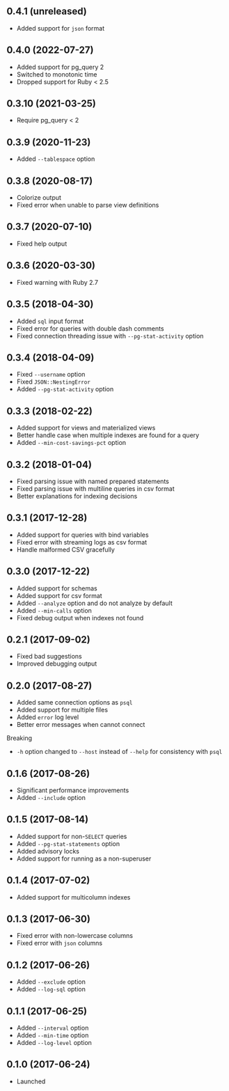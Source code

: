 ## 0.4.1 (unreleased)

- Added support for `json` format

## 0.4.0 (2022-07-27)

- Added support for pg_query 2
- Switched to monotonic time
- Dropped support for Ruby < 2.5

## 0.3.10 (2021-03-25)

- Require pg_query < 2

## 0.3.9 (2020-11-23)

- Added `--tablespace` option

## 0.3.8 (2020-08-17)

- Colorize output
- Fixed error when unable to parse view definitions

## 0.3.7 (2020-07-10)

- Fixed help output

## 0.3.6 (2020-03-30)

- Fixed warning with Ruby 2.7

## 0.3.5 (2018-04-30)

- Added `sql` input format
- Fixed error for queries with double dash comments
- Fixed connection threading issue with `--pg-stat-activity` option

## 0.3.4 (2018-04-09)

- Fixed `--username` option
- Fixed `JSON::NestingError`
- Added `--pg-stat-activity` option

## 0.3.3 (2018-02-22)

- Added support for views and materialized views
- Better handle case when multiple indexes are found for a query
- Added `--min-cost-savings-pct` option

## 0.3.2 (2018-01-04)

- Fixed parsing issue with named prepared statements
- Fixed parsing issue with multiline queries in csv format
- Better explanations for indexing decisions

## 0.3.1 (2017-12-28)

- Added support for queries with bind variables
- Fixed error with streaming logs as csv format
- Handle malformed CSV gracefully

## 0.3.0 (2017-12-22)

- Added support for schemas
- Added support for csv format
- Added `--analyze` option and do not analyze by default
- Added `--min-calls` option
- Fixed debug output when indexes not found

## 0.2.1 (2017-09-02)

- Fixed bad suggestions
- Improved debugging output

## 0.2.0 (2017-08-27)

- Added same connection options as `psql`
- Added support for multiple files
- Added `error` log level
- Better error messages when cannot connect

Breaking

- `-h` option changed to `--host` instead of `--help` for consistency with `psql`

## 0.1.6 (2017-08-26)

- Significant performance improvements
- Added `--include` option

## 0.1.5 (2017-08-14)

- Added support for non-`SELECT` queries
- Added `--pg-stat-statements` option
- Added advisory locks
- Added support for running as a non-superuser

## 0.1.4 (2017-07-02)

- Added support for multicolumn indexes

## 0.1.3 (2017-06-30)

- Fixed error with non-lowercase columns
- Fixed error with `json` columns

## 0.1.2 (2017-06-26)

- Added `--exclude` option
- Added `--log-sql` option

## 0.1.1 (2017-06-25)

- Added `--interval` option
- Added `--min-time` option
- Added `--log-level` option

## 0.1.0 (2017-06-24)

- Launched
